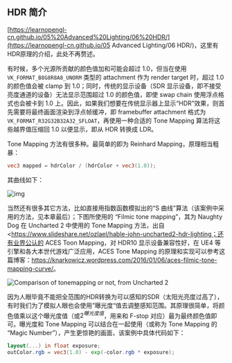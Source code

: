## HDR 简介

[https://learnopengl-cn.github.io/05%20Advanced%20Lighting/06%20HDR/](https://learnopengl-cn.github.io/05 Advanced Lighting/06 HDR/)，这里有HDR原理的介绍，此处不再赘述。

有时候，多个光源所贡献的颜色值加和可能会超过 1.0，但当在使用 `VK_FORMAT_B8G8R8A8_UNORM` 类型的 attachment 作为 render target 时，超过 1.0 的颜色值会被 clamp 到 1.0；同时，传统的显示设备（SDR 显示设备，即不接受亮度通道的设备）无法显示范围超过 1.0 的颜色值，即使 swap chain 使用浮点格式也会被卡到 1.0 上。因此，如果我们想要在传统显示器上显示“HDR”效果，则首先需要将最终画面渲染到浮点帧缓冲，即 framebuffer attachment 格式为 `VK_FORMAT_R32G32B32A32_SFLOAT`，再使用一种合适的 Tone Mapping 算法将这些越界值压缩回 1.0 以便显示，即从 HDR 转换成 LDR。

Tone Mapping 方法有很多种。最简单的即为 Reinhard  Mapping，原理相当粗暴：

```glsl
vec3 mapped = hdrColor / (hdrColor + vec3(1.0));
```

其曲线如下：

![img](https://pic3.zhimg.com/80/9031118d0581d546051b3c60e4ad2402_hd.png)

当然还有很多其它方法，比如直接用指数函数模拟出的“S 曲线”算法（该案例中采用的方法，见本章最后）；下图所使用的 “Filmic tone mapping”，其为 Naughty Dog 在 Uncharted 2 中使用的 Tone Mapping 方法，出自 <https://www.slideshare.net/ozlael/hable-john-uncharted2-hdr-lighting；还有业界公认的 ACES Toon Mapping，对 HDR10 显示设备兼容性好，在 UE4 等引擎和各大本世代游戏广泛应用，ACES Tone Mapping 的原理和实现可以参考这篇博客：<https://knarkowicz.wordpress.com/2016/01/06/aces-filmic-tone-mapping-curve/>。

![Comparison of tonemapping or not, from Uncharted 2](https://i.stack.imgur.com/uCvQb.jpg)

因为人眼毕竟不能把全范围的HDR转换为可以感知的SDR（太阳光亮度过高了），有时我们为了模拟人眼也会使用”曝光度“值去调整感知范围。其原理很简单，将颜色值乘以这个曝光度值（或$2^{曝光度值}$，用来和 F-stop 对应）最为最终颜色值即可。曝光度和 Tone Mapping 可以结合在一起使用（或称为 Tone Mapping 的 “Magic Number”），产生更惊艳的画面，该案例中具体代码如下：

```glsl
layout(...) in float exposure;
outColor.rgb = vec3(1.0) - exp(-color.rgb * exposure);
```


